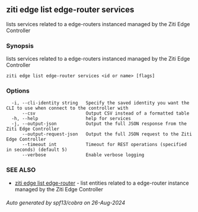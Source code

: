 ## ziti edge list edge-router services

lists services related to a edge-routers instanced managed by the Ziti Edge Controller

### Synopsis

lists services related to a edge-routers instanced managed by the Ziti Edge Controller

```
ziti edge list edge-router services <id or name> [flags]
```

### Options

```
  -i, --cli-identity string   Specify the saved identity you want the CLI to use when connect to the controller with
      --csv                   Output CSV instead of a formatted table
  -h, --help                  help for services
  -j, --output-json           Output the full JSON response from the Ziti Edge Controller
      --output-request-json   Output the full JSON request to the Ziti Edge Controller
      --timeout int           Timeout for REST operations (specified in seconds) (default 5)
      --verbose               Enable verbose logging
```

### SEE ALSO

* [ziti edge list edge-router](../edge-router.md)	 - list entities related to a edge-router instance managed by the Ziti Edge Controller

###### Auto generated by spf13/cobra on 26-Aug-2024
